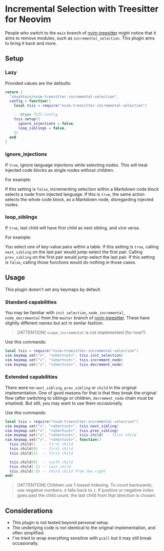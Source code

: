 # Incremental Selection with Treesitter for Neovim

People who switch to the `main` branch of [nvim-treesitter](https://github.com/nvim-treesitter/nvim-treesitter) might notice that it aims to remove modules, such as `incremental_selection`. This plugin aims to bring it back and more.

## Setup

### Lazy

Provided values are the defaults:

```lua
return {
  "shushtain/nvim-treesitter-incremental-selection",
  config = function()
    local tsis = require("nvim-treesitter-incremental-selection")

    ---@type TSIS.Config
    tsis.setup({
      ignore_injections = false,
      loop_siblings = false,
    })
  end
}
```

### ignore_injections

If `true`, ignore language injections while selecting nodes. This will treat injected code blocks as single nodes without children.

For example:

If this setting is `false`, incrementing selection within a Markdown code block selects a node from injected language. If this is `true`, the same action selects the whole code block, as a Markdown node, disregarding injected nodes.

### loop_siblings

If `true`, last child will have first child as next sibling, and vice versa.

For example:

You select one of key-value pairs within a table. If this setting is `true`, calling `next_sibling` on the last pair would jump-select the first pair. Calling `prev_sibling` on the first pair would jump-select the last pair. If this setting is `false`, calling those functions would do nothing in those cases.

## Usage

This plugin doesn't set any keymaps by default.

### Standard capabilities

You may be familiar with `init_selection`, `node_incremental`, `node_decremental` from the `master` branch of [nvim-treesitter](https://github.com/nvim-treesitter/nvim-treesitter). These have slightly different names but act in similar fashion.

> [!ATTENTION] `scope_incremental` is not implemented (for now?).

Use this commands:

```lua
local tsis = require("nvim-treesitter-incremental-selection")
vim.keymap.set("n", "<shortcut>", tsis.init_selection)
vim.keymap.set("v", "<shortcut>", tsis.increment_node)
vim.keymap.set("v", "<shortcut>", tsis.decrement_node)
```

### Extended capabilities

There were no `next_sibling`, `prev_sibling` or `child` in the original implementation. One of good reasons for that is that they break the original flow (after switching to siblings or children, `decrement_node` chain must be emptied). But still, you may want to use them occasionally.

Use this commands:

```lua
local tsis = require("nvim-treesitter-incremental-selection")
vim.keymap.set("v", "<shortcut>", tsis.next_sibling)
vim.keymap.set("v", "<shortcut>", tsis.prev_sibling)
vim.keymap.set("v", "<shortcut>", tsis.child) -- first child
vim.keymap.set("v", "<shortcut>", function()
  tsis.child()   -- first child
  tsis.child(0)  -- first child
  tsis.child(1)  -- first child

  tsis.child(6)  -- sixth child
  tsis.child(-1) -- last child
  tsis.child(-3) -- third child from the right
end)
```

> [!ATTENTION] Children use 1-based indexing. To count backwards, use negative numbers. `0` falls back to `1`. If positive or negative index goes past the child count, the last child from that direction is chosen.

## Considerations

- This plugin is not tested beyond personal setup.
- The underlying code is not identical to the original implementation, and often simplified.
- I've tried to wrap everything sensitive with `pcall` but it may still break occasionally.
